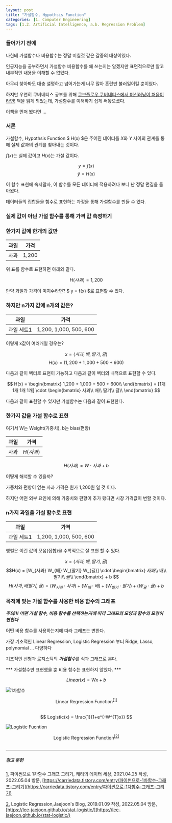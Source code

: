 ```yaml
---
layout: post
title: "가설함수, Hypothsis Function"
categories: [1. Computer Engineering]
tags: [1.2. Artificial Intelligence, a.b. Regression Problem]
---
```


### 들어가기 전에

나한테 가설함수나 비용함수는 정말 미칠것 같은 갈증의 대상이였다.

인공지능을 공부하면서 가설함수 비용함수를 왜 쓰는지는 알겠지만 표면적으로만 알고 내부적인 내용을 이해할 수 없었다.

아무리 찾아봐도 대충 설명하고 넘어가는게 너무 많아 혼란만 불러일이킬 뿐이였다.

하지만 우연히 쿠버네티스 공부를 위해 [쿠브플로우 쿠버네티스에서 머신러닝이 처음이라면!](http://www.yes24.com/Product/Goods/89494414) 책을 읽게 되었는데, 가설함수를 이해하기 쉽게 써놓으셨다.

이책을 먼저 봤다면 ...

### 서론

가설함수, Hypothsis Function $ H(x) $은 주어진 데이터를 $X$와 $Y$ 사이의 관계를 통해 실제 값과의 관계를 찾아내는 것이다.

$f(x)$는 실제 값이고 $H(x)$는 가설 값이다.

$$y = f(x)$$
$$ \hat{y} = H(x) $$

이 함수 표현에 속지말자, 이 함수를 모든 데이터에 적용하려다 보니 난 정말 먼길을 돌아왔다.

데이터들의 집합들을 함수로 표현하는 과정을 통해 가설함수를 만들 수 있다.
### 실제 값이 아닌 가설 함수를 통해 가격 값 측정하기

### 한가지 값에 한개의 값만

|과일|가격|
|---|---|
|사과|1,200|

위 표를 함수로 표현하면 아래와 같다.

$$ H(사과) = 1,200 $$

만약 과일과 가격이 미지수라면? $ y = f(x) $로 표현할 수 있다.

### 하지만 n가지 값에 n개의 값은?

|과일|가격|
|---|---|
|과일 세트1|1,200, 1,000, 500, 600|

이렇게 x값이 여러개일 경우는?

$$x = (사과, 배, 딸기, 귤)$$
$$ H(x) = (1,200 + 1,000 + 500 + 600)$$

다음과 같이 벡터로 표현이 가능하고 다음과 같이 벡터의 내적으로 표현할 수 있다.

$$ H(x) = \begin{bmatrix} 1,200 + 1,000 + 500 + 600\\ \end{bmatrix} = [1개 1개 1개 1개] \cdot \begin{bmatrix} 사과\\ 배\\ 딸기\\ 귤\\ \end{bmatrix} $$

다음과 같이 표현할 수 있지만 가설함수는 다음과 같이 표현한다.

### 한가지 값을 가설 함수로 표현

여기서 W는 Weight(가중치), b는 bias(편항)

|과일|가격|
|---|---|
|사과|$H(사과)$|

$$H(사과) = W \cdot 사과 + b $$

어떻게 해석할 수 있을까?

가중치와 편향이 없는 사과 가격은 원가 1,200원 일 것 이다.

하지만 어떤 외부 요인에 의해 가중치와 편향이 추가 됐다면 시장 가격값이 변할 것이다.

### n가지 과일을 가설 함수로 표현


|과일|가격|
|---|---|
|과일 세트1|1,200, 1,000, 500, 600|

행렬은 이런 값의 모음(집합)을 수학적으로 잘 표현 할 수 있다.

$$ x = (사과, 배, 딸기, 귤)$$
$$H(x) = [W_{사과} W_{배} W_{딸기} W_{귤}] \cdot \begin{bmatrix} 사과\\ 배\\ 딸기\\ 귤\\ \end{bmatrix} + b  $$
$$ H(사과, 배 딸기, 귤) = (W_{사과} \cdot 사과) + (W_{배} \cdot 배) + (W_{딸기} \cdot 딸기) + (W_{귤} \cdot 귤) + b $$

### 목적에 맞는 가설 함수를 사용한 비용 함수의 그래프

***주의!!! 어떤 가설 함수, 비용 함수를 선택하는지에 따라 그래프의 모양과 함수의 모양이 변한다***

어떤 비용 함수를 사용하는지에 따라 그래프는 변한다.

가장 기초적인 Linear Regression, Logistic Regression 부터 Ridge, Lasso, polynomial ... 다양하다

기초적인 선형과 로지스틱의 ***가설함수***를 식과 그래프로 본다.

*** 가설함수만 표현했을 뿐 비용 함수는 표현하지 않았다. ***

$$ Linear(x) = Wx + b $$

![1차함수](https://img1.daumcdn.net/thumb/R1280x0/?scode=mtistory2&fname=https%3A%2F%2Fblog.kakaocdn.net%2Fdn%2FNrAgM%2Fbtq3mxvnrlG%2FAtUCZCZoPpozbKkT0Jzg4k%2Fimg.png)
<center>Linear Regression Function<sup><a href="#footnote_1_1" name="footnote_1_2">[1]</a></sup></center><br/>


$$ Logistic(x) = \frac{1}{1+e^{-W^{T}x}} $$

![Logistic Fucntion](https://lee-jaejoon.github.io/images/sigmoid.PNG)
<center>Logistic Regression Function<sup><a href="#footnote_2_1" name="footnote_2_2">[2]</a></sup></center><br/>

---

##### 참고 문헌

<a href="#footnote_1_2" name="footnote_1_1">1.</a> 파이썬으로 1차함수 그래프 그리기, 캐리의 데이터 세상, 2021.04.25 작성, 2022.05.04 방문, [https://carriedata.tistory.com/entry/파이썬으로-1차함수-그래프-그리기](https://carriedata.tistory.com/entry/파이썬으로-1차함수-그래프-그리기)

<a href="#footnote_2_2" name="footnote_2_1">2.</a> Logistic Regression,Jaejoon's Blog, 2019.01.09 작성, 2022.05.04 방문, [https://lee-jaejoon.github.io/stat-logistic/](https://lee-jaejoon.github.io/stat-logistic/)
